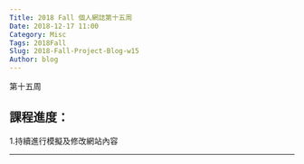```yaml
---
Title: 2018 Fall 個人網誌第十五周
Date: 2018-12-17 11:00
Category: Misc
Tags: 2018Fall
Slug: 2018-Fall-Project-Blog-w15
Author: blog
---
```


第十五周

<!-- PELICAN_END_SUMMARY -->


課程進度：
----

1.持續進行模擬及修改網站內容

----

